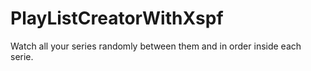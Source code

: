 # PlayListCreatorWithXspf
Watch all your series randomly between them and in order inside each serie.

